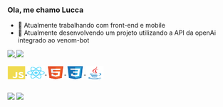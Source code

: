 ### Ola, me chamo Lucca

- 🔭 Atualmente trabalhando com front-end e mobile
- 🌱 Atualmente desenvolvendo um projeto utilizando a API da openAi integrado ao venom-bot

<div>
  <a href="https://github.com/Luccacvb">
  <img height="180em" src="https://github-readme-stats.vercel.app/api?username=Luccacvb&show_icons=true&theme=transparent&include_all_commits=true&count_private=true"/>
  <img height="180em" src="https://github-readme-stats.vercel.app/api/top-langs/?username=Luccacvb&layout=compact&langs_count=16&theme=transparent"/>
</div>

<div style="display: inline_block"><br>
  <img align="center" alt="Lucca-Js" height="30" width="40" src="https://raw.githubusercontent.com/devicons/devicon/master/icons/javascript/javascript-plain.svg">
  <img align="center" alt="Lucca-React" height="30" width="40" src="https://raw.githubusercontent.com/devicons/devicon/master/icons/react/react-original.svg">
  <img align="center" alt="Lucca-HTML" height="30" width="40" src="https://raw.githubusercontent.com/devicons/devicon/master/icons/html5/html5-original.svg">
  <img align="center" alt="Lucca-CSS" height="30" width="40" src="https://raw.githubusercontent.com/devicons/devicon/master/icons/css3/css3-original.svg">
  <img align="center" alt="Lucca-JAVA" height="30" width="40" src="https://raw.githubusercontent.com/devicons/devicon/master/icons/java/java-original.svg">
</div>
  
  ##
 
<div>
  <a href = "mailto:luccavilasboas@hotmail.com"><img src="https://img.shields.io/badge/-Gmail-%23333?style=for-the-badge&logo=gmail&logoColor=white" target="_blank"></a>
  <a href="https://www.linkedin.com/in/lucca-vilas-boas-15181118a" target="_blank"><img src="https://img.shields.io/badge/-LinkedIn-%230077B5?style=for-the-badge&logo=linkedin&logoColor=white"     
  target="_blank"></a> 
</div>

<!-- ![Snake animation](https://github.com/Luccacvb/Luccacvb/blob/output/github-contribution-grid-snake.svg) -->
